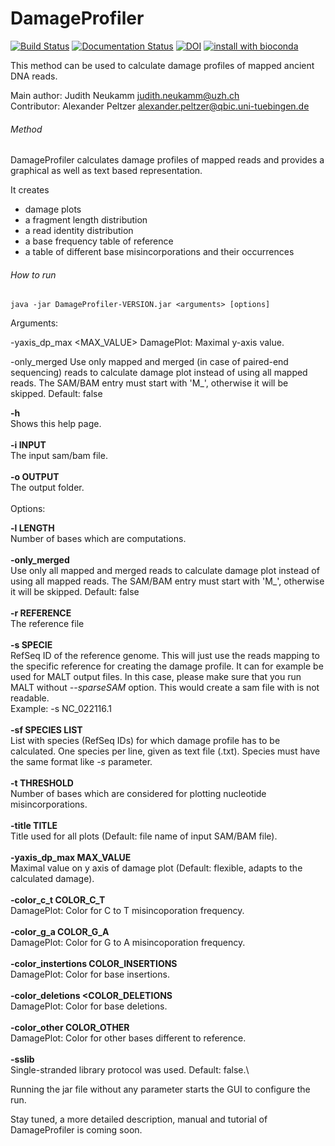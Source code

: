 # DamageProfiler
[![Build Status](https://travis-ci.org/Integrative-Transcriptomics/DamageProfiler.svg?branch=master)](https://travis-ci.org/Integrative-Transcriptomics/DamageProfiler)
[![Documentation Status](https://readthedocs.org/projects/damageprofiler/badge/?version=latest)](http://damageprofiler.readthedocs.io/en/latest/?badge=latest)
[![DOI](https://zenodo.org/badge/84447018.svg)](https://zenodo.org/badge/latestdoi/84447018)
[![install with bioconda](https://img.shields.io/badge/install%20with-bioconda-brightgreen.svg?style=flat-square)](http://bioconda.github.io/recipes/damageprofiler/README.html)

This method can be used to calculate damage profiles of mapped ancient DNA reads. 

Main author: Judith Neukamm <judith.neukamm@uzh.ch>\
Contributor: Alexander Peltzer <alexander.peltzer@qbic.uni-tuebingen.de>

###### Method
DamageProfiler calculates damage profiles of mapped reads and provides a 
graphical as well as text based representation. 

It creates 
- damage plots
- a fragment length distribution
- a read identity distribution 
- a base frequency table of reference 
- a table of different base misincorporations and their occurrences


###### How to run

```
java -jar DamageProfiler-VERSION.jar <arguments> [options]
```


Arguments:


 
 -yaxis_dp_max <MAX_VALUE>            DamagePlot: Maximal y-axis value.

 -only_merged                         Use only mapped and merged (in case of paired-end sequencing) reads to calculate damage plot
                                      instead of using all mapped reads. The SAM/BAM entry must start with 'M_', otherwise it will
                                      be skipped. Default: false


**-h**\
Shows this help page.\
\
**-i INPUT**\
The input sam/bam file.\
\
**-o OUTPUT**\
The output folder.\
\
Options:

**-l LENGTH**\
Number of bases which are computations.\
\
**-only_merged**\
Use only all mapped and merged reads to calculate damage plot instead of using all mapped reads. The SAM/BAM entry must start with 'M_', otherwise it will be skipped. Default: false\
\
**-r REFERENCE**\
The reference file\
\
**-s SPECIE**\
RefSeq ID of the reference genome. This will just use the reads mapping to the specific reference for creating the damage profile. It can for example be used for MALT output files. In this case, please make sure that you run MALT without *--sparseSAM* option. This would create a sam file with is not readable. \
Example: -s NC_022116.1\
\
**-sf SPECIES LIST**\
List with species (RefSeq IDs) for which damage profile has to be calculated. One species per line, given as text file (.txt). Species must have the same format like *-s* parameter.\
\
**-t THRESHOLD**\
Number of bases which are considered for plotting nucleotide misincorporations.\
\
**-title TITLE**\
Title used for all plots (Default: file name of input SAM/BAM file).\
\
**-yaxis_dp_max MAX_VALUE**\
Maximal value on y axis of damage plot (Default: flexible, adapts to the calculated damage).\
\
**-color_c_t COLOR_C_T**\
DamagePlot: Color for C to T misincoporation frequency.\
\
**-color_g_a COLOR_G_A**\
DamagePlot: Color for G to A misincoporation frequency.\
\
**-color_instertions COLOR_INSERTIONS**\
DamagePlot: Color for base insertions.\
\
**-color_deletions <COLOR_DELETIONS**\
DamagePlot: Color for base deletions.\
\
**-color_other COLOR_OTHER**\
DamagePlot: Color for other bases different to reference.\
\
**-sslib**\
Single-stranded library protocol was used. Default: false.\





Running the jar file without any parameter starts the GUI to configure the run.

Stay tuned, a more detailed description, manual and tutorial of DamageProfiler is coming soon.
